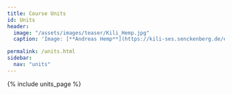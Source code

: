 ```yaml
---
title: Course Units
id: Units
header:
  image: "/assets/images/teaser/Kili_Hemp.jpg"
  caption: 'Image: [**Andreas Hemp**](https://kili-ses.senckenberg.de/en/publications/literature/){:target="_blank"}'

permalink: /units.html
sidebar:
  nav: "units"
---
```


{% include units_page %}
